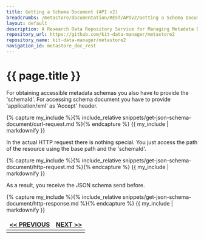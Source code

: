 ```yaml
---
title: Getting a Schema Document (API v2)
breadcrumbs: /metastore/documentation/REST/APIv2/Getting a Schema Document
layout: default
description: A Research Data Repository Service for Managing Metadata Documents based on JSON or XML.
repository_url: https://github.com/kit-data-manager/metastore2
repository_name: kit-data-manager/metastore2
navigation_id: metastore_doc_rest
---
```


# {{ page.title }}

For obtaining accessible metadata schemas you also have to provide the 'schemaId'.
For accessing schema document you have to provide 'application/xml' as 'Accept' header. 

{% capture my_include %}{% include_relative snippets/get-json-schema-document/curl-request.md %}{% endcapture %}
{{ my_include | markdownify }}

In the actual HTTP request there is nothing special. You just access the path of the resource using the base path and the 'schemaId'.

{% capture my_include %}{% include_relative snippets/get-json-schema-document/http-request.md %}{% endcapture %}
{{ my_include | markdownify }}

As a result, you receive the JSON schema send before. 

{% capture my_include %}{% include_relative snippets/get-json-schema-document/http-response.md %}{% endcapture %}
{{ my_include | markdownify }}

<style>
td, th {
   border: none!important;
}
</style>
|[<< PREVIOUS](get-schema-record.html)| [NEXT >>](update-schema.html) |
|:----|----:|
| | |

